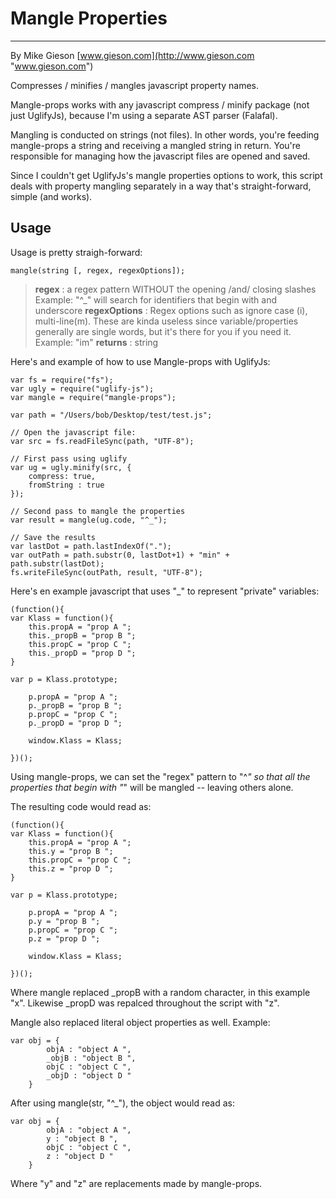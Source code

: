 # Mangle Properties
------------------------
By Mike Gieson [www.gieson.com](http://www.gieson.com "www.gieson.com")

Compresses / minifies / mangles javascript property names.

Mangle-props works with any javascript compress / minify package (not just UglifyJs), because I'm using a separate AST parser (Falafal).

Mangling is conducted on strings (not files). In other words, you're feeding mangle-props a string and receiving a mangled string in return. You're responsible for managing how the javascript files are opened and saved.

Since I couldn't get UglifyJs's mangle properties options to work, this script deals with property mangling separately in a way that's straight-forward, simple (and works).  

## Usage

Usage is pretty straigh-forward:
```
mangle(string [, regex, regexOptions]);
```

> **regex** : a regex pattern WITHOUT the opening /and/ closing slashes
>       Example: "^_" will search for identifiers that begin with and underscore
> **regexOptions** : Regex options such as ignore case (i), multi-line(m). These are kinda useless since variable/properties generally are single words, but it's there for you if you need it. Example: "im"
> **returns** : string

Here's and example of how to use Mangle-props with UglifyJs:
```
var fs = require("fs");
var ugly = require("uglify-js");
var mangle = require("mangle-props");

var path = "/Users/bob/Desktop/test/test.js";

// Open the javascript file:
var src = fs.readFileSync(path, "UTF-8");

// First pass using uglify
var ug = ugly.minify(src, {
	compress: true,
	fromString : true
});

// Second pass to mangle the properties
var result = mangle(ug.code, "^_");

// Save the results
var lastDot = path.lastIndexOf(".");
var outPath = path.substr(0, lastDot+1) + "min" + path.substr(lastDot);
fs.writeFileSync(outPath, result, "UTF-8");
```


Here's en example javascript that uses "_" to represent "private" variables:

```
(function(){
var Klass = function(){
	this.propA = "prop A ";
	this._propB = "prop B ";
	this.propC = "prop C ";
	this._propD = "prop D ";
}

var p = Klass.prototype;

	p.propA = "prop A ";
	p._propB = "prop B ";
	p.propC = "prop C ";
	p._propD = "prop D ";
	
	window.Klass = Klass;
	
})();
```

Using mangle-props, we can set the "regex" pattern to "^_" so that all the properties that begin with "_" will be mangled -- leaving others alone.

The resulting code would read as:

```
(function(){
var Klass = function(){
	this.propA = "prop A ";
	this.y = "prop B ";
	this.propC = "prop C ";
	this.z = "prop D ";
}

var p = Klass.prototype;

	p.propA = "prop A ";
	p.y = "prop B ";
	p.propC = "prop C ";
	p.z = "prop D ";
	
	window.Klass = Klass;
	
})();
```
Where mangle replaced _propB with a random character, in this example "x". Likewise _propD was repalced throughout the script with "z".

Mangle also replaced literal object properties as well. Example:
```
var obj = {
		objA : "object A ",
		_objB : "object B ",
		objC : "object C ",
		_objD : "object D "
	}
```

After using mangle(str, "^_"), the object would read as:
```
var obj = {
		objA : "object A ",
		y : "object B ",
		objC : "object C ",
		z : "object D "
	}
```

Where "y" and "z" are replacements made by mangle-props.




